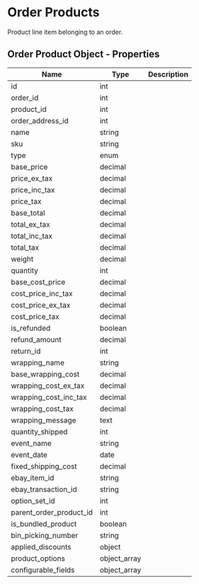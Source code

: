# <span class="jumptarget"> Order Products </span>

Product line item belonging to an order.

## <span class="jumptarget"> Order Product Object - Properties </span>

| Name | Type | Description |
| --- | --- | --- |
| id | int |
| order_id | int |
| product_id | int |
| order_address_id | int |
| name | string |
| sku | string |
| type | enum |
| base_price | decimal |
| price_ex_tax | decimal |
| price_inc_tax | decimal |
| price_tax | decimal |
| base_total | decimal |
| total_ex_tax | decimal |
| total_inc_tax | decimal |
| total_tax | decimal |
| weight | decimal |
| quantity | int |
| base_cost_price | decimal |
| cost_price_inc_tax | decimal |
| cost_price_ex_tax | decimal |
| cost_price_tax | decimal |
| is_refunded | boolean |
| refund_amount | decimal |
| return_id | int |
| wrapping_name | string |
| base_wrapping_cost | decimal |
| wrapping_cost_ex_tax | decimal |
| wrapping_cost_inc_tax | decimal |
| wrapping_cost_tax | decimal |
| wrapping_message | text |
| quantity_shipped | int |
| event_name | string |
| event_date | date |
| fixed_shipping_cost | decimal |
| ebay_item_id | string |
| ebay_transaction_id | string |
| option_set_id | int |
| parent_order_product_id | int |
| is_bundled_product | boolean |
| bin_picking_number | string |
| applied_discounts | object |
| product_options | object_array |
| configurable_fields | object_array |
